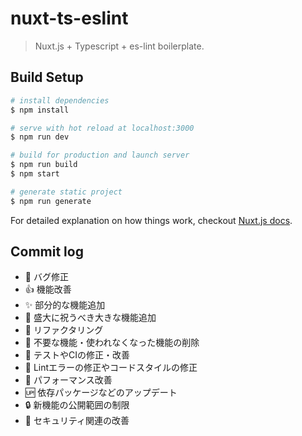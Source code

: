 # nuxt-ts-eslint

> Nuxt.js + Typescript + es-lint boilerplate.

## Build Setup

``` bash
# install dependencies
$ npm install

# serve with hot reload at localhost:3000
$ npm run dev

# build for production and launch server
$ npm run build
$ npm start

# generate static project
$ npm run generate
```

For detailed explanation on how things work, checkout [Nuxt.js docs](https://nuxtjs.org).

## Commit log
-  :bug: バグ修正
-  :+1: 機能改善
-  :sparkles: 部分的な機能追加
-  :tada: 盛大に祝うべき大きな機能追加
-  :hammer: リファクタリング
-  :shower: 不要な機能・使われなくなった機能の削除
-  :green_heart: テストやCIの修正・改善
-  :shirt: Lintエラーの修正やコードスタイルの修正
-  :rocket: パフォーマンス改善
-  :up: 依存パッケージなどのアップデート
-  :lock: 新機能の公開範囲の制限
-  :cop: セキュリティ関連の改善
